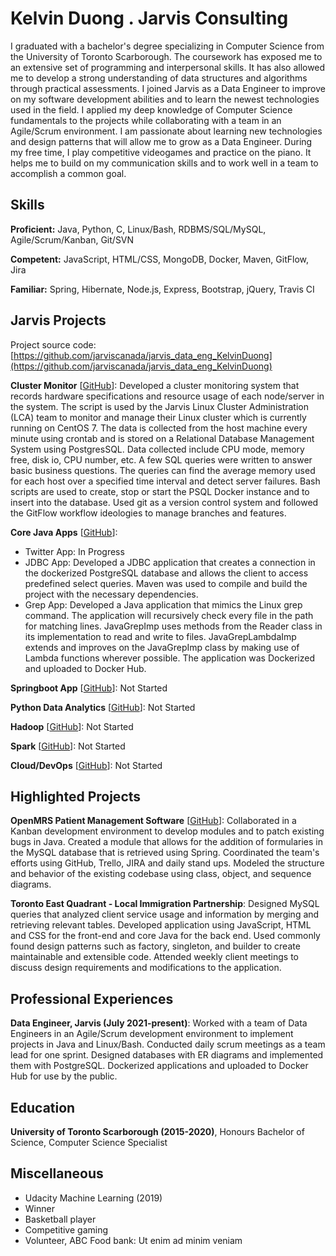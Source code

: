 # Kelvin Duong . Jarvis Consulting

I graduated with a bachelor's degree specializing in Computer Science from the University of Toronto Scarborough. The coursework has exposed me to an extensive set of programming and interpersonal skills. It has also allowed me to develop a strong understanding of data structures and algorithms through practical assessments. I joined Jarvis as a Data Engineer to improve on my software development abilities and to learn the newest technologies used in the field. I applied my deep knowledge of Computer Science fundamentals to the projects while collaborating with a team in an Agile/Scrum environment. I am passionate about learning new technologies and design patterns that will allow me to grow as a Data Engineer. During my free time, I play competitive videogames and practice on the piano. It helps me to build on my communication skills and to work well in a team to accomplish a common goal.

## Skills

**Proficient:** Java, Python, C, Linux/Bash, RDBMS/SQL/MySQL, Agile/Scrum/Kanban, Git/SVN

**Competent:** JavaScript, HTML/CSS, MongoDB, Docker, Maven, GitFlow, Jira

**Familiar:** Spring, Hibernate, Node.js, Express, Bootstrap, jQuery, Travis CI

## Jarvis Projects

Project source code: [https://github.com/jarviscanada/jarvis_data_eng_KelvinDuong](https://github.com/jarviscanada/jarvis_data_eng_KelvinDuong)


**Cluster Monitor** [[GitHub](https://github.com/jarviscanada/jarvis_data_eng_KelvinDuong/tree/master/linux_sql)]: Developed a cluster monitoring system that records hardware specifications and resource usage of each node/server in the system. The script is used by the Jarvis Linux Cluster Administration (LCA) team to monitor and manage their Linux cluster which is currently running on CentOS 7. The data is collected from the host machine every minute using crontab and is stored on a Relational Database Management System using PostgresSQL. Data collected include CPU mode, memory free, disk io, CPU number, etc. A few SQL queries were written to answer basic business questions. The queries can find the average memory used for each host over a specified time interval and detect server failures. Bash scripts are used to create, stop or start the PSQL Docker instance and to insert into the database. Used git as a version control system and followed the GitFlow workflow ideologies to manage branches and features.

**Core Java Apps** [[GitHub](https://github.com/jarviscanada/jarvis_data_eng_KelvinDuong/tree/master/core_java)]:
      
  - Twitter App: In Progress
  - JDBC App: Developed a JDBC application that creates a connection in the dockerized PostgreSQL database and allows the client to access predefined select queries. Maven was used to compile and build the project with the necessary dependencies.
  - Grep App: Developed a Java application that mimics the Linux grep command. The application will recursively check every file in the path for matching lines. JavaGrepImp uses methods from the Reader class in its implementation to read and write to files. JavaGrepLambdaImp extends and improves on the JavaGrepImp class by making use of Lambda functions wherever possible. The application was Dockerized and uploaded to Docker Hub.

**Springboot App** [[GitHub](https://github.com/jarviscanada/jarvis_data_eng_KelvinDuong/tree/master/springboot)]: Not Started

**Python Data Analytics** [[GitHub](https://github.com/jarviscanada/jarvis_data_eng_KelvinDuong/tree/master/python_data_anlytics)]: Not Started

**Hadoop** [[GitHub](https://github.com/jarviscanada/jarvis_data_eng_KelvinDuong/tree/master/hadoop)]: Not Started

**Spark** [[GitHub](https://github.com/jarviscanada/jarvis_data_eng_KelvinDuong/tree/master/spark)]: Not Started

**Cloud/DevOps** [[GitHub](https://github.com/jarviscanada/jarvis_data_eng_KelvinDuong/tree/master/cloud_devops)]: Not Started


## Highlighted Projects
**OpenMRS Patient Management Software** [[GitHub](https://github.com/CSCD01/team_11-project)]: Collaborated in a Kanban development environment to develop modules and to patch existing bugs in Java. Created a module that allows for the addition of formularies in the MySQL database that is retrieved using Spring. Coordinated the team's efforts using GitHub, Trello, JIRA and daily stand ups. Modeled the structure and behavior of the existing codebase using class, object, and sequence diagrams.

**Toronto East Quadrant - Local Immigration Partnership**: Designed MySQL queries that analyzed client service usage and information by merging and retrieving relevant tables. Developed application using JavaScript, HTML and CSS for the front-end and core Java for the back end. Used commonly found design patterns such as factory, singleton, and builder to create maintainable and extensible code. Attended weekly client meetings to discuss design requirements and modifications to the application.


## Professional Experiences

**Data Engineer, Jarvis (July 2021-present)**: Worked with a team of Data Engineers in an Agile/Scrum development environment to implement projects in Java and Linux/Bash. Conducted daily scrum meetings as a team lead for one sprint. Designed databases with ER diagrams and implemented them with PostgreSQL. Dockerized applications and uploaded to Docker Hub for use by the public.


## Education
**University of Toronto Scarborough (2015-2020)**, Honours Bachelor of Science, Computer Science Specialist


## Miscellaneous
- Udacity Machine Learning (2019)
- Winner
- Basketball player
- Competitive gaming
- Volunteer, ABC Food bank: Ut enim ad minim veniam